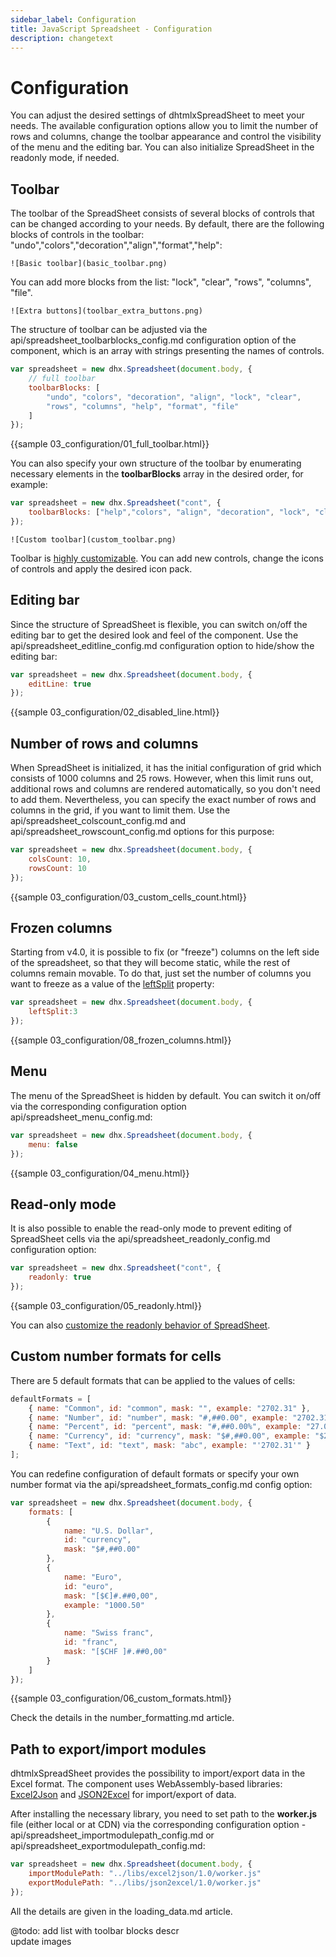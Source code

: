 ```yaml
---
sidebar_label: Configuration
title: JavaScript Spreadsheet - Configuration
description: changetext
---
```


# Configuration

You can adjust the desired settings of dhtmlxSpreadSheet to meet your needs. The available configuration options allow you to limit the number of rows and columns, change the toolbar appearance and control the visibility of the menu and the editing bar. You can also initialize SpreadSheet in the readonly mode, if needed.

## Toolbar

The toolbar of the SpreadSheet consists of several blocks of controls that can be changed according to your needs. By default, there are the following blocks of controls in the toolbar: "undo","colors","decoration","align","format","help":

```
![Basic toolbar](basic_toolbar.png)
```

You can add more blocks from the list: "lock", "clear", "rows", "columns", "file".

```
![Extra buttons](toolbar_extra_buttons.png)
```

The structure of toolbar can be adjusted via the api/spreadsheet_toolbarblocks_config.md configuration option of the component, which is an array with strings presenting the names of controls.

~~~js
var spreadsheet = new dhx.Spreadsheet(document.body, {
	// full toolbar
    toolbarBlocks: [
    	"undo", "colors", "decoration", "align", "lock", "clear", 
        "rows", "columns", "help", "format", "file"
    ]
});
~~~

{{sample  03_configuration/01_full_toolbar.html}}

You can also specify your own structure of the toolbar by enumerating necessary elements in the **toolbarBlocks** array in the desired order, for example:

~~~js
var spreadsheet = new dhx.Spreadsheet("cont", {
	toolbarBlocks: ["help","colors", "align", "decoration", "lock", "clear"]
});
~~~

```
![Custom toolbar](custom_toolbar.png)
```

Toolbar is [highly customizable](customization.md). You can add new controls, change the icons of controls and apply the desired icon pack.

## Editing bar

Since the structure of SpreadSheet is flexible, you can switch on/off the editing bar to get the desired look and feel of the component. Use the api/spreadsheet_editline_config.md configuration option to hide/show
the editing bar:

~~~js
var spreadsheet = new dhx.Spreadsheet(document.body, {
    editLine: true
});
~~~

{{sample 03_configuration/02_disabled_line.html}}

## Number of rows and columns

When SpreadSheet is initialized, it has the initial configuration of grid which consists of 1000 columns and 25 rows. However, when this limit runs out, additional rows and columns are rendered automatically, so you don't need to add them. Nevertheless, you can specify the exact number of rows and columns in the grid, if you want to limit them. Use the api/spreadsheet_colscount_config.md and api/spreadsheet_rowscount_config.md options for this purpose:  

~~~js
var spreadsheet = new dhx.Spreadsheet(document.body, {          
    colsCount: 10,
    rowsCount: 10
});
~~~

{{sample 03_configuration/03_custom_cells_count.html}}

## Frozen columns

Starting from v4.0, it is possible to fix (or "freeze") columns on the left side of the spreadsheet, so that they will become static, while the rest of columns remain movable. To do that, just set the number of columns you want to freeze as a value of the [leftSplit](api/spreadsheet_leftsplit_config.md) property:

~~~js
var spreadsheet = new dhx.Spreadsheet(document.body, {          
    leftSplit:3 
});
~~~

{{sample	03_configuration/08_frozen_columns.html}}

## Menu

The menu of the SpreadSheet is hidden by default. You can switch it on/off via the corresponding configuration option api/spreadsheet_menu_config.md:

~~~js
var spreadsheet = new dhx.Spreadsheet(document.body, {
	menu: false
});
~~~

{{sample 03_configuration/04_menu.html}}

## Read-only mode

It is also possible to enable the read-only mode to prevent editing of SpreadSheet cells via the api/spreadsheet_readonly_config.md configuration option:

~~~js
var spreadsheet = new dhx.Spreadsheet("cont", {
	readonly: true
});
~~~

{{sample 	03_configuration/05_readonly.html}}

You can also [customize the readonly behavior of SpreadSheet](customization.md#customreadonlymode).

## Custom number formats for cells 

There are 5 default formats that can be applied to the values of cells:

~~~js
defaultFormats = [
	{ name: "Common", id: "common", mask: "", example: "2702.31" },
	{ name: "Number", id: "number", mask: "#,##0.00", example: "2702.31" },
	{ name: "Percent", id: "percent", mask: "#,##0.00%", example: "27.0231%" },
	{ name: "Currency", id: "currency", mask: "$#,##0.00", example: "$2702.31" },
	{ name: "Text", id: "text", mask: "abc", example: "'2702.31'" }
];
~~~

You can redefine configuration of default formats or specify your own number format via the api/spreadsheet_formats_config.md config option:

~~~js
var spreadsheet = new dhx.Spreadsheet(document.body, {          
    formats: [
    	{
    		name: "U.S. Dollar",
    		id: "currency",
    		mask: "$#,##0.00"
    	},
    	{
    		name: "Euro",
    		id: "euro",
    		mask: "[$€]#.##0,00",
    		example: "1000.50"
    	},
    	{
    		name: "Swiss franc",
    		id: "franc",
    		mask: "[$CHF ]#.##0,00"
    	}
    ]
});
~~~

{{sample 03_configuration/06_custom_formats.html}}

Check the details in the number_formatting.md article.

## Path to export/import modules

dhtmlxSpreadSheet provides the possibility to import/export data in the Excel format. The component uses WebAssembly-based libraries: [Excel2Json](https://github.com/dhtmlx/excel2json)
and [JSON2Excel](https://github.com/dhtmlx/json2excel) for import/export of data. 

After installing the necessary library, you need to set path to the **worker.js** file (either local or at CDN)
via the corresponding configuration option - api/spreadsheet_importmodulepath_config.md or api/spreadsheet_exportmodulepath_config.md:

~~~js
var spreadsheet = new dhx.Spreadsheet(document.body, {  
	importModulePath: "../libs/excel2json/1.0/worker.js"
	exportModulePath: "../libs/json2excel/1.0/worker.js"
});
~~~

All the details are given in the loading_data.md article.

@todo: 
add list with toolbar blocks descr<br>
update images
